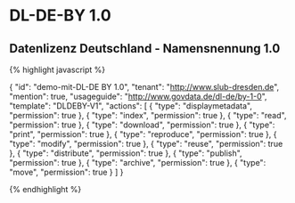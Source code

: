 # DL-DE-BY 1.0
## Datenlizenz Deutschland - Namensnennung 1.0


{% highlight javascript %}

{
  "id": "demo-mit-DL-DE BY 1.0",
  "tenant": "http://www.slub-dresden.de",
  "mention": true,
  "usageguide": "http://www.govdata.de/dl-de/by-1-0",
  "template": "DLDEBY-V1",
  "actions": [
    {
      "type": "displaymetadata",
      "permission": true
    },
    {
      "type": "index",
      "permission": true
    },
    {
      "type": "read",
      "permission": true
    },
    {
      "type": "download",
      "permission": true
    },
    {
      "type": "print",
      "permission": true
    },
    {
      "type": "reproduce",
      "permission": true
    },
    {
      "type": "modify",
      "permission": true
    },
    {
      "type": "reuse",
      "permission": true
    },
    {
      "type": "distribute",
      "permission": true
    },
    {
      "type": "publish",
      "permission": true
    },
    {
      "type": "archive",
      "permission": true
    },
    {
      "type": "move",
      "permission": true
    }
  ]
}

{% endhighlight %}